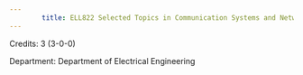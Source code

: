 ```yaml
---
        title: ELL822 Selected Topics in Communication Systems and Networking-II
---
```

Credits: 3 (3-0-0)

Department: Department of Electrical Engineering

